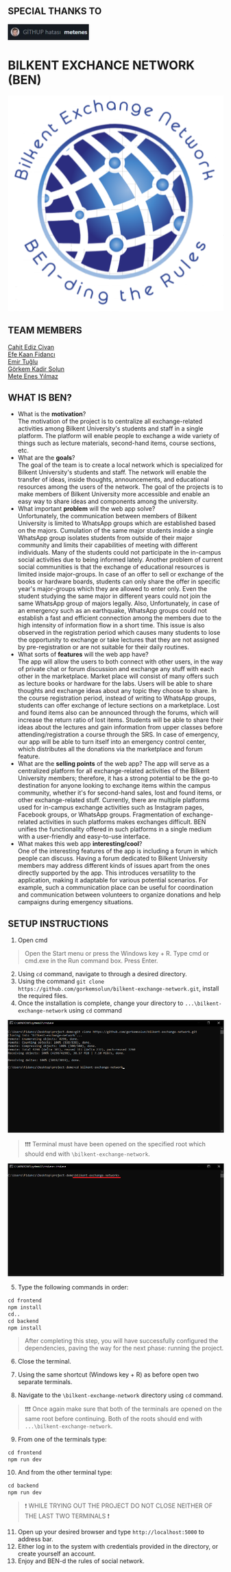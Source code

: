 ## SPECIAL THANKS TO

![](readme-res/sponsors.jpg) <br>

# BILKENT EXCHANCE NETWORK (BEN)

![](readme-res/logo.png) <br>

## TEAM MEMBERS

[Cahit Ediz Civan](https://github.com/Edizc) <br>
[Efe Kaan Fidancı](https://github.com/EfeKN) <br>
[Emir Tuğlu](https://github.com/emirtuglu) <br>
[Görkem Kadir Solun](https://github.com/gorkemsolun) <br>
[Mete Enes Yılmaz](https://github.com/metenes) <br>

## WHAT IS BEN?

- What is the **motivation**? <br>
  The motivation of the project is to centralize all exchange-related activities among Bilkent University's students and staff in a single platform. The platform will enable people to exchange a wide variety of things such as lecture materials, second-hand items, course sections, etc.
- What are the **goals**? <br>
  The goal of the team is to create a local network which is specialized for Bilkent University's students and staff. The network will enable the transfer of ideas, inside thoughts, announcements, and educational resources among the users of the network. The goal of the projects is to make members of Bilkent University more accessible and enable an easy way to share ideas and components among the university.
- What important **problem** will the web app solve? <br>
  Unfortunately, the communication between members of Bilkent University is limited to WhatsApp groups which are established based on the majors. Cumulation of the same major students inside a single WhatsApp group isolates students from outside of their major community and limits their capabilities of meeting with different individuals. Many of the students could not participate in the in-campus social activities due to being informed lately. Another problem of current social communities is that the exchange of educational resources is limited inside major-groups. In case of an offer to sell or exchange of the books or hardware boards, students can only share the offer in specific year's major-groups which they are allowed to enter only. Even the student studying the same major in different years could not join the same WhatsApp group of majors legally. Also, Unfortunately, in case of an emergency such as an earthquake, WhatsApp groups could not establish a fast and efficient connection among the members due to the high intensity of information flow in a short time. This issue is also observed in the registration period which causes many students to lose the opportunity to exchange or take lectures that they are not assigned by pre-registration or are not suitable for their daily routines.
- What sorts of **features** will the web app have? <br>
  The app will allow the users to both connect with other users, in the way of private chat or forum discussion and exchange any stuff with each other in the marketplace. Market place will consist of many offers such as lecture books or hardware for the labs. Users will be able to share thoughts and exchange ideas about any topic they choose to share. In the course registration period, instead of writing to WhatsApp groups, students can offer exchange of lecture sections on a marketplace. Lost and found items also can be announced through the forums, which will increase the return ratio of lost items. Students will be able to share their ideas about the lectures and gain information from upper classes before attending/registration a course through the SRS. In case of emergency, our app will be able to turn itself into an emergency control center, which distributes all the donations via the marketplace and forum feature.
- What are the **selling points** of the web app? <be>
  The app will serve as a centralized platform for all exchange-related activities of the Bilkent University members; therefore, it has a strong potential to be the go-to destination for anyone looking to exchange items within the campus community, whether it's for second-hand sales, lost and found items, or other exchange-related stuff. Currently, there are multiple platforms used for in-campus exchange activities such as Instagram pages, Facebook groups, or WhatsApp groups. Fragmentation of exchange-related activities in such platforms makes exchanges difficult. BEN unifies the functionality offered in such platforms in a single medium with a user-friendly and easy-to-use interface.
- What makes this web app **interesting/cool**? <br>
  One of the interesting features of the app is including a forum in which people can discuss. Having a forum dedicated to Bilkent University members may address different kinds of issues apart from the ones directly supported by the app. This introduces versatility to the application, making it adaptable for various potential scenarios. For example, such a communication place can be useful for coordination and communication between volunteers to organize donations and help campaigns during emergency situations.

## SETUP INSTRUCTIONS

1. Open cmd <br>

> Open the Start menu or press the Windows key + R. Type cmd or cmd.exe in the Run command box. Press Enter. <br>

2. Using `cd` command, navigate to through a desired directory. <br>
3. Using the command `git clone https://github.com/gorkemsolun/bilkent-exchange-network.git`, install the required files. <br>
4. Once the installation is complete, change your directory to `...\bilkent-exchange-network` using `cd` command <br>

![](readme-res/cd-com.png) <br>

> ❗❗❗ Terminal must have been opened on the specified root which should end with `\bilkent-exchange-network`. <br>

![](readme-res/root-red.png) <br>

5. Type the following commands in order: <br>

```
cd frontend
npm install
cd..
cd backend
npm install
```

> After completing this step, you will have successfully configured the dependencies, paving the way for the next phase: running the project. <br>

6. Close the terminal. <br>

7. Using the same shortcut (Windows key + R) as before open two separate terminals. <br>

8. Navigate to the `\bilkent-exchange-network` directory using `cd` command.

> ❗❗❗ Once again make sure that both of the terminals are opened on the same root before continuing. Both of the roots should end with `...\bilkent-exchange-network`. <br>

9. From one of the terminals type: <br>

```
cd frontend
npm run dev
```

10. And from the other terminal type:

```
cd backend
npm run dev
```

> ❗ WHILE TRYING OUT THE PROJECT DO NOT CLOSE NEITHER OF THE LAST TWO TERMINALS ❗ <br>

11. Open up your desired browser and type `http://localhost:5000` to address bar. <br>
12. Either log in to the system with credentials provided in the directory, or create yourself an account. <br>
13. Enjoy and BEN-d the rules of social network. <br>
